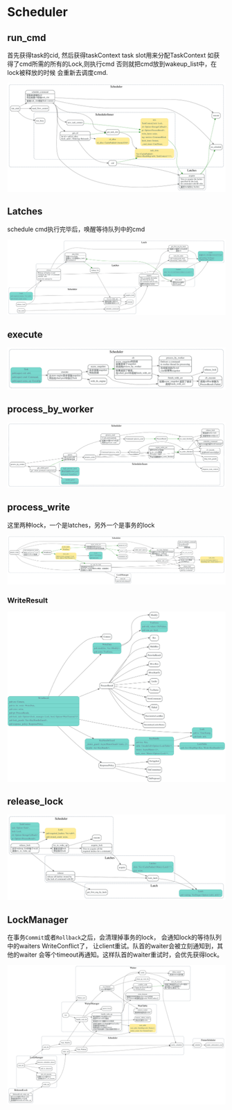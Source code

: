 # Scheduler

<!-- toc -->

## run_cmd

首先获得task的cid, 然后获得taskContext
task slot用来分配TaskContext
如获得了cmd所需的所有的Lock,则执行cmd
否则就把cmd放到wakeup_list中，在lock被释放的时候
会重新去调度cmd.

![](./dot/scheduler_run_cmd.svg)

## Latches

schedule cmd执行完毕后，唤醒等待队列中的cmd

![](./dot/latches_acquire.svg)

## execute

![](./dot/scheduler_execute.svg)

## process_by_worker

![](./dot/Scheduler_process_by_worker.svg)

## process_write

这里两种lock，一个是latches，另外一个是事务的lock

![](./dot/Scheduler_process_write.svg)

### WriteResult

![](./dot/write_result.svg)

## release_lock

![](./dot/Scheduler_release_lock.svg)


## LockManager

在事务`Commit`或者`Rollback`之后，会清理掉事务的lock，
会通知lock的等待队列中的waiters WriteConflict了，
让client重试。队首的waiter会被立刻通知到，其他的waiter
会等个timeout再通知。这样队首的waiter重试时，会优先获得lock。

![](./dot/LockManager_wait_for.svg)


